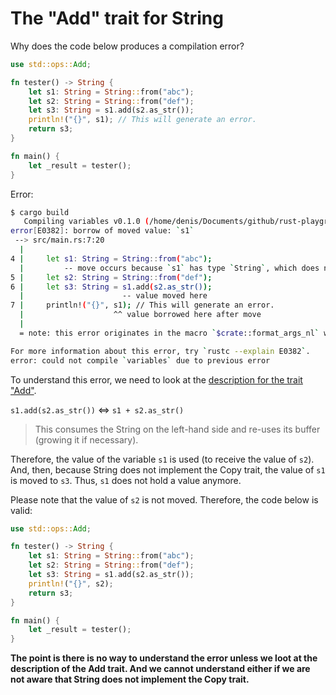 # The "Add" trait for String

Why does the code below produces a compilation error?

```rust
use std::ops::Add;

fn tester() -> String {
    let s1: String = String::from("abc");
    let s2: String = String::from("def");
    let s3: String = s1.add(s2.as_str());
    println!("{}", s1); // This will generate an error.
    return s3;
}

fn main() {
    let _result = tester();
}
```

Error:

```bash
$ cargo build
   Compiling variables v0.1.0 (/home/denis/Documents/github/rust-playground/variables)
error[E0382]: borrow of moved value: `s1`
 --> src/main.rs:7:20
  |
4 |     let s1: String = String::from("abc");
  |         -- move occurs because `s1` has type `String`, which does not implement the `Copy` trait
5 |     let s2: String = String::from("def");
6 |     let s3: String = s1.add(s2.as_str());
  |                      -- value moved here
7 |     println!("{}", s1); // This will generate an error.
  |                    ^^ value borrowed here after move
  |
  = note: this error originates in the macro `$crate::format_args_nl` which comes from the expansion of the macro `println` (in Nightly builds, run with -Z macro-backtrace for more info)

For more information about this error, try `rustc --explain E0382`.
error: could not compile `variables` due to previous error
```

To understand this error, we need to look at the [description for the trait "Add"](https://doc.rust-lang.org/std/string/struct.String.html#impl-Add%3C%26str%3E-for-String).

`s1.add(s2.as_str())` <=> `s1 + s2.as_str()`
 
> This consumes the String on the left-hand side and re-uses its buffer (growing it if necessary).

Therefore, the value of the variable `s1` is used (to receive the value of `s2`). And, then, because 
String does not implement the Copy trait, the value of `s1` is moved to `s3`. Thus, `s1` does not 
hold a value anymore.

Please note that the value of `s2` is not moved. Therefore, the code below is valid:

```rust
use std::ops::Add;

fn tester() -> String {
    let s1: String = String::from("abc");
    let s2: String = String::from("def");
    let s3: String = s1.add(s2.as_str());
    println!("{}", s2);
    return s3;
}

fn main() {
    let _result = tester();
}
```

**The point is there is no way to understand the error unless we loot at the description of the Add trait.
And we cannot understand either if we are not aware that String does not implement the Copy trait.**
